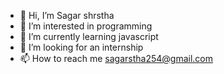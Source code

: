 - 👋 Hi, I’m Sagar shrstha
- 👀 I’m interested in programming
- 🌱 I’m currently learning javascript
- 💞️ I’m looking for an internship
- 📫 How to reach me sagarstha254@gmail.com

<!---
Ocean254/Ocean254 is a ✨ special ✨ repository because its `README.md` (this file) appears on your GitHub profile.
You can click the Preview link to take a look at your changes.
--->
